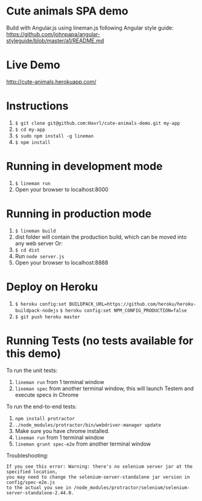 Cute animals SPA demo
===========================

Build with Angular.js using lineman.js following Angular style guide: https://github.com/johnpapa/angular-styleguide/blob/master/a1/README.md

# Live Demo
http://cute-animals.herokuapp.com/

# Instructions
1. `$ git clone git@github.com:Havrl/cute-animals-demo.git my-app`
2. `$ cd my-app`
3. `$ sudo npm install -g lineman`
5. `$ npm install`

# Running in development mode
1. `$ lineman run`
2. Open your browser to localhost:8000

# Running in production mode
1. `$ lineman build`
2. dist folder will contain the production build, which can be moved into any web server
Or:
3. `$ cd dist`
4. Run `node server.js`
5. Open your browser to localhost:8888

# Deploy on Heroku
1. `$ heroku config:set BUILDPACK_URL=https://github.com/heroku/heroku-buildpack-nodejs`
   `$ heroku config:set NPM_CONFIG_PRODUCTION=false`
2. `$ git push heroku master`


# Running Tests (no tests available for this demo)

To run the unit tests:

1. `lineman run` from 1 terminal window
2. `lineman spec` from another terminal window, this will launch Testem and execute specs in Chrome

To run the end-to-end tests:

1. `npm install protractor`
2. `./node_modules/protractor/bin/webdriver-manager update`
3. Make sure you have chrome installed.
4. `lineman run` from 1 terminal window
5. `lineman grunt spec-e2e` from another terminal window

  Troubleshooting:

    If you see this error: Warning: there's no selenium server jar at the specified location,
    you may need to change the selenium-server-standalone jar version in config/spec-e2e.js
    to the actual you see in /node_modules/protractor/selenium/selenium-server-standalone-2.44.0.
